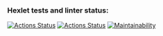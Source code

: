 ### Hexlet tests and linter status:
[![Actions Status](https://github.com/dnk530/frontend-project-lvl3/workflows/hexlet-check/badge.svg)](https://github.com/dnk530/frontend-project-lvl3/actions)
[![Actions Status](https://github.com/dnk530/frontend-project-lvl3/workflows/main/badge.svg)](https://github.com/dnk530/frontend-project-lvl3/actions)
[![Maintainability](https://api.codeclimate.com/v1/badges/714b4cef97619fe782f5/maintainability)](https://codeclimate.com/github/dnk530/frontend-project-lvl3/maintainability)